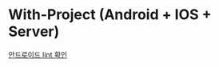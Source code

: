 # With-Project (Android + IOS + Server)

[안드로이드 lint 확인](file:///Users/yoon/project/Service/With-Android/app/build/outputs/lint-results.html)
